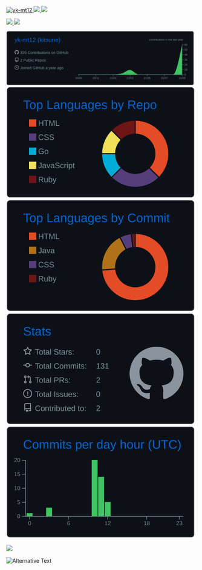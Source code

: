 <p align="left"> 
  <a href="https://github.com/yk-mt12/yk-mt12/">
    <img src="https://komarev.com/ghpvc/?username=yk-mt12" alt="yk-mt12" />
  </a>
  <a href="http://twitter.com/kitsune_yk">
    <img height="20" src="https://img.shields.io/twitter/follow/kitsune_yk?label=twitter&style=social" />
  </a>
  <a href="https://www.youtube.com/channel/UCda09m8gx2U4zGPufhloPag">
    <img height="20" src="https://img.shields.io/youtube/channel/views/UCda09m8gx2U4zGPufhloPag?label=youtube&style=social" />
  </a>
</p>

<p align="left"> 
  <a href="https://github.com/anuraghazra/github-readme-stats">
    <img src="https://github-readme-stats.vercel.app/api/top-langs/?username=yk-mt12&layout=compact&theme=tokyonight"/>
  </a>
  <a href="https://github.com/anuraghazra/github-readme-stats">
    <img height="140" src="https://github-readme-stats.vercel.app/api?username=yk-mt12&show_icons=true&theme=tokyonight" />
  </a>
</p>


<!-- [![](https://github-readme-stats.vercel.app/api/top-langs/?username=yk-mt12&layout=compact)](https://github.com/anuraghazra/github-readme-stats)

[![](https://github-readme-stats.vercel.app/api?username=yk-mt12&show_icons=true&theme=tokyonight)

 -->

[![](https://raw.githubusercontent.com/yk-mt12/yk-mt12/main/profile-summary-card-output/github_dark/0-profile-details.svg)](https://github.com/vn7n24fzkq/github-profile-summary-cards)
[![](https://raw.githubusercontent.com/yk-mt12/yk-mt12/main/profile-summary-card-output/github_dark/1-repos-per-language.svg)](https://github.com/vn7n24fzkq/github-profile-summary-cards) 
[![](https://raw.githubusercontent.com/yk-mt12/yk-mt12/main/profile-summary-card-output/github_dark/2-most-commit-language.svg)](https://github.com/vn7n24fzkq/github-profile-summary-cards)
[![](https://raw.githubusercontent.com/yk-mt12/yk-mt12/main/profile-summary-card-output/github_dark/3-stats.svg)](https://github.com/vn7n24fzkq/github-profile-summary-cards)
[![](https://raw.githubusercontent.com/yk-mt12/yk-mt12/main/profile-summary-card-output/github_dark/4-productive-time.svg)](https://github.com/vn7n24fzkq/github-profile-summary-cards)

[![](https://github-readme-stats.vercel.app/api/wakatime?username=kitsune_yk)](https://github.com/anuraghazra/github-readme-stats)

<img src="https://github.com/yk-mt12/yk-mt12/blob/main/images/stat.svg" alt="Alternative Text"/>


